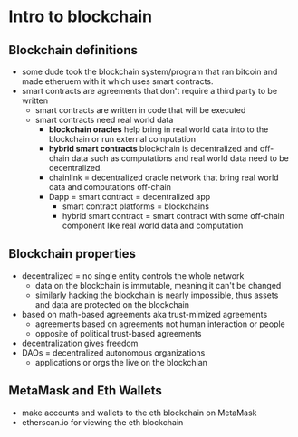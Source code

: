 # Intro to blockchain
## Blockchain definitions
- some dude took the blockchain system/program that ran bitcoin and made etheruem with it which uses smart contracts.
- smart contracts are agreements that don't require a third party to be written
    - smart contracts are written in code that will be executed
    - smart contracts need real world data
        - __blockchain oracles__ help bring in real world data into to the blockchain or run external computation 
        - __hybrid smart contracts__ blockchain is decentralized and off-chain data such as computations and real world data need to be decentralized.
        - chainlink = decentralized oracle network that bring real world data and computations off-chain
        - Dapp = smart contract = decentralized app 
            - smart contract platforms = blockchains
            - hybrid smart contract = smart contract with some off-chain component like real world data and computation

## Blockchain properties
- decentralized = no single entity controls the whole network
    - data on the blockchain is immutable, meaning it can't be changed
    - similarly hacking the blockchain is nearly impossible, thus assets and data are protected on the blockchain
- based on math-based agreements aka trust-mimized agreements
    - agreements based on agreements not human interaction or people
    - opposite of political trust-based agreements
- decentralization gives freedom
- DAOs = decentralized autonomous organizations
    - applications or orgs the live on the blockchian

## MetaMask and Eth Wallets
- make accounts and wallets to the eth blockchain on MetaMask
- etherscan.io for viewing the eth blockchain
